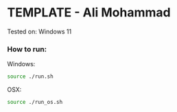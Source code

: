 # TEMPLATE - Ali Mohammad

Tested on:
Windows 11


### How to run:

Windows: 
```bash
source ./run.sh
```

OSX:
```bash
source ./run_os.sh
```
